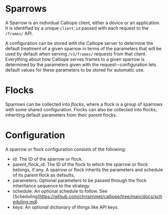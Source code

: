 # Sparrows

A Sparrow is an individual Calliope client, either a device or an application. It is
identified by a unique `client_id` passed with each request to the `/frames/` API.

A configuration can be stored with the Calliope server to determine the default
treatment of a given sparrow in terms of the parameters that will be used by
default when serving `/v1/frames/` requests from that client. Everything about
how Calliope serves frames to a given sparrow is determined by the parameters
given with the request--configuration lets default values for these parameters
to be stored for automatic use.

# Flocks
Sparrows can be collected into _flocks_, where a flock is a group of sparrows
with some shared configuration. Flocks can also be collected into flocks,
inheriting default parameters from their parent flocks.

# Configuration
A sparrow or flock configuration consists of the following:

* id: The ID of the sparrow or flock.
* parent_flock_id: The ID of the flock to which the sparrow or flock belongs,
if any. A sparrow or flock inherits the parameters and schedule of its parent
flock as defaults,
* parameters: Optional parameters to be passed through the flock inheritance
sequence to the strategy.
* schedule: An optional schedule to follow. See [Scheduling]https://github.com/chrisimmel/calliope/tree/main/docs/scheduling.md)
* keys: An optional dictionary of things like API keys.
